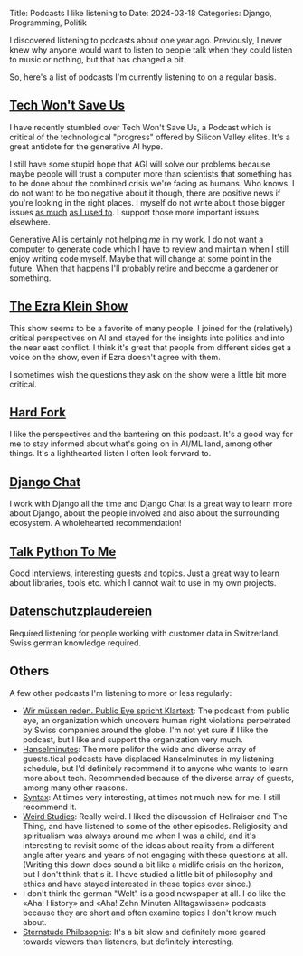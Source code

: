 Title: Podcasts I like listening to
Date: 2024-03-18
Categories: Django, Programming, Politik

I discovered listening to podcasts about one year ago. Previously, I never knew
why anyone would want to listen to people talk when they could listen to music
or nothing, but that has changed a bit.

So, here's a list of podcasts I'm currently listening to on a regular basis.

## [Tech Won't Save Us](https://www.techwontsave.us/)

I have recently stumbled over Tech Won't Save Us, a Podcast which is critical
of the technological "progress" offered by Silicon Valley elites. It's a great
antidote for the generative AI hype.

I still have some stupid hope that AGI will solve our problems because maybe
people will trust a computer more than scientists that something has to be done
about the combined crisis we're facing as humans. Who knows. I do not want to
be too negative about it though, there are positive news if you're looking in
the right places. I myself do not write about those bigger issues [as
much](https://406.ch/writing/category-climate/) [as I used
to](https://406.ch/writing/category-politik/). I support those more important
issues elsewhere.

Generative AI is certainly not helping *me* in my work. I do not want a
computer to generate code which I have to review and maintain when I still
enjoy writing code myself. Maybe that will change at some point in the future.
When that happens I'll probably retire and become a gardener or something.


## [The Ezra Klein Show](ttps://www.nytimes.com/column/ezra-klein-podcast)

This show seems to be a favorite of many people. I joined for the (relatively)
critical perspectives on AI and stayed for the insights into politics and into
the near east conflict. I think it's great that people from different sides get
a voice on the show, even if Ezra doesn't agree with them.

I sometimes wish the questions they ask on the show were a little bit more
critical.


## [Hard Fork](https://www.nytimes.com/column/hard-fork)

I like the perspectives and the bantering on this podcast. It's a good way for
me to stay informed about what's going on in AI/ML land, among other things.
It's a lighthearted listen I often look forward to.


## [Django Chat](https://djangochat.com/)

I work with Django all the time and Django Chat is a great way to learn more
about Django, about the people involved and also about the surrounding
ecosystem. A wholehearted recommendation!


## [Talk Python To Me](https://talkpython.fm/)

Good interviews, interesting guests and topics. Just a great way to learn about
libraries, tools etc. which I cannot wait to use in my own projects.


## [Datenschutzplaudereien](https://podcast.datenschutzpartner.ch/)

Required listening for people working with customer data in Switzerland. Swiss
german knowledge required.


## Others

A few other podcasts I'm listening to more or less regularly:

* [Wir müssen reden. Public Eye spricht
  Klartext](https://www.publiceye.ch/de/wir-muessen-reden-public-eye-spricht-klartext):
  The podcast from public eye, an organization which uncovers human right
  violations perpetrated by Swiss companies around the globe. I'm not yet sure
  if I like the podcast, but I like and support the organization very much.
* [Hanselminutes](https://hanselminutes.com/): The more polifor the wide and
  diverse array of guests.tical podcasts have displaced Hanselminutes in my
  listening schedule, but I'd definitely recommend it to anyone who wants to
  learn more about tech. Recommended because of the diverse array of guests,
  among many other reasons.
* [Syntax](https://syntax.fm/): At times very interesting, at times not much
  new for me. I still recommend it.
* [Weird Studies](https://www.weirdstudies.com/): Really weird. I liked the
  discussion of Hellraiser and The Thing, and have listened to some of the
  other episodes. Religiosity and spiritualism was always around me when I was
  a child, and it's interesting to revisit some of the ideas about reality from
  a different angle after years and years of not engaging with these questions
  at all. (Writing this down does sound a bit like a midlife crisis on the
  horizon, but I don't think that's it. I have studied a little bit of
  philosophy and ethics and have stayed interested in these topics ever since.)
* I don't think the german "Welt" is a good newspaper at all. I do like the
  «Aha! History» and «Aha! Zehn Minuten Alltagswissen» podcasts because they
  are short and often examine topics I don't know much about.
* [Sternstude
  Philosophie](https://www.srf.ch/play/tv/sendung/sternstunde-philosophie?id=b7705a5d-4b68-4cb1-9404-03932cd8d569):
  It's a bit slow and definitely more geared towards viewers than listeners,
  but definitely interesting.
